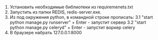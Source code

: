 1. Установить необходимые библиотеки из requiremenets.txt
2. Запустить из папки REDIS, redis-server.exe.
3. Из под окружения python, в командной строке прописать:
  3.1  "start python manage.py runserver" + Enter - запустит сервер
  3.2  "start python manage.py celeryd" + Enter - запустит воркер celery
4. В браузере набрать 127.0.0.1:8000